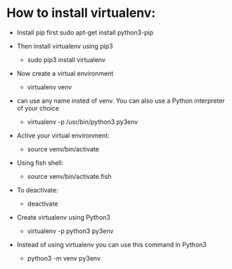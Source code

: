 # How to install virtualenv:

  - Install pip first
    sudo apt-get install python3-pip

  - Then install virtualenv using pip3
      - sudo pip3 install virtualenv 

  - Now create a virtual environment
      - virtualenv venv 

  - can use any name insted of venv. You can also use a Python interpreter of your choice
      - virtualenv -p /usr/bin/python3 py3env

  - Active your virtual environment:
      - source venv/bin/activate

  - Using fish shell:
      - source venv/bin/activate.fish

  - To deactivate:
     - deactivate

  - Create virtualenv using Python3
    - virtualenv -p python3 py3env

  - Instead of using virtualenv you can use this command in Python3
    - python3 -m venv py3env

